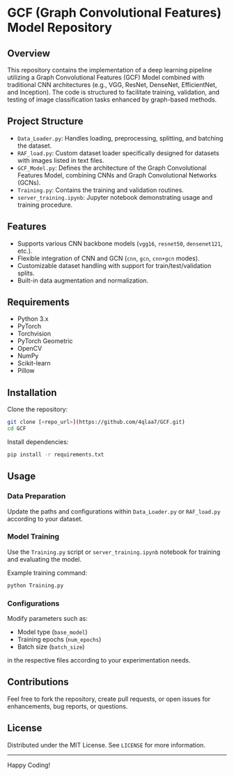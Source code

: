 # GCF (Graph Convolutional Features) Model Repository

## Overview
This repository contains the implementation of a deep learning pipeline utilizing a Graph Convolutional Features (GCF) Model combined with traditional CNN architectures (e.g., VGG, ResNet, DenseNet, EfficientNet, and Inception). The code is structured to facilitate training, validation, and testing of image classification tasks enhanced by graph-based methods.

## Project Structure
- `Data_Loader.py`: Handles loading, preprocessing, splitting, and batching the dataset.
- `RAF_load.py`: Custom dataset loader specifically designed for datasets with images listed in text files.
- `GCF_Model.py`: Defines the architecture of the Graph Convolutional Features Model, combining CNNs and Graph Convolutional Networks (GCNs).
- `Training.py`: Contains the training and validation routines.
- `server_training.ipynb`: Jupyter notebook demonstrating usage and training procedure.

## Features
- Supports various CNN backbone models (`vgg16`, `resnet50`, `densenet121`, etc.).
- Flexible integration of CNN and GCN (`cnn`, `gcn`, `cnn+gcn` modes).
- Customizable dataset handling with support for train/test/validation splits.
- Built-in data augmentation and normalization.

## Requirements
- Python 3.x
- PyTorch
- Torchvision
- PyTorch Geometric
- OpenCV
- NumPy
- Scikit-learn
- Pillow

## Installation
Clone the repository:
```bash
git clone [<repo_url>](https://github.com/4qlaa7/GCF.git)
cd GCF
```

Install dependencies:
```bash
pip install -r requirements.txt
```

## Usage
### Data Preparation
Update the paths and configurations within `Data_Loader.py` or `RAF_load.py` according to your dataset.

### Model Training
Use the `Training.py` script or `server_training.ipynb` notebook for training and evaluating the model.

Example training command:
```bash
python Training.py
```

### Configurations
Modify parameters such as:
- Model type (`base_model`)
- Training epochs (`num_epochs`)
- Batch size (`batch_size`)

in the respective files according to your experimentation needs.

## Contributions
Feel free to fork the repository, create pull requests, or open issues for enhancements, bug reports, or questions.

## License
Distributed under the MIT License. See `LICENSE` for more information.

---
Happy Coding!

